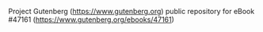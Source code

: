Project Gutenberg (https://www.gutenberg.org) public repository for eBook #47161 (https://www.gutenberg.org/ebooks/47161)
